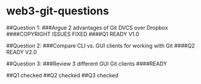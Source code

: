 # web3-git-questions

##Question 1:
###Argue 2 advantages of Git DVCS over Dropbox
####COPYRIGHT ISSUES FIXED
####Q1 READY V1.0

##Question 2:
###Compare CLI vs. GUI clients for working with Git
####Q2 READY V2.0

##Question 3:
###Review 3 different GUI Git clients
####READY

##Q1 checked
##Q2 checked
##Q3 checked